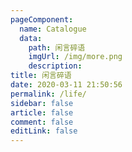 ```yaml
---
pageComponent:
  name: Catalogue
  data:
    path: 闲言碎语
    imgUrl: /img/more.png
    description: 
title: 闲言碎语
date: 2020-03-11 21:50:56
permalink: /life/
sidebar: false
article: false
comment: false
editLink: false
---
```

